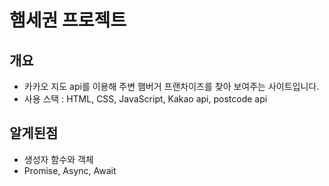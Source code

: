 # 햄세권 프로젝트

## 개요
- 카카오 지도 api를 이용해 주변 햄버거 프랜차이즈를 찾아 보여주는 사이트입니다.
- 사용 스택 : HTML, CSS, JavaScript, Kakao api, postcode api

## 알게된점
- 생성자 함수와 객체
- Promise, Async, Await